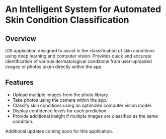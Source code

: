 # An Intelligent System for Automated Skin Condition Classification

## Overview

iOS application designed to assist in the classification of skin conditions using deep learning and computer vision. Provides quick and accurate identification of various dermatological conditions from user-uploaded images or photos taken directly within the app.

## Features

- Upload multiple images from the photo library.
- Take photos using the camera within the app.
- Classify skin conditions using an optimized computer vision model.
- Display confidence levels for each prediction.
- Provide additional insight if multiple images are classified as the same condition.

Additional updates coming soon for this application.
